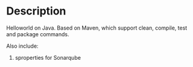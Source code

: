 # Description
Helloworld on Java.
Based on Maven, which support clean, compile, test and package commands.

Also include:
1. sproperties for Sonarqube

